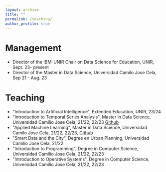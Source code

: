 ```yaml
---
layout: archive
title: ""
permalink: /teaching/
author_profile: true
---
```


# Management
* Director of the IBM-UNIR Chair on Data Science for Education, UNIR, Sept. 23- present
* Director of the Master in Data Science, Universidad Camilo Jose Cela, Sep 21 - Aug. 23

# Teaching
* "Introduction to Artificial Intelligence", Extended Education, UNIR, 23/24
* "Introduction to Temporal Series Analysis", Master in Data Science, Universidad Camilio Jose Cela, 21/22, 22/23 [Github](https://github.com/ENriqueFRiasM/NotebooksAST)
* "Applied Machine Learning", Master in Data Science, Universidad Camilo Jose Cela, 21/22, 22/23, [Github](https://github.com/ENriqueFRiasM/NoteBooks-AML)
* "Smart Data and the City", Degree en Urban Planning, Universidad Camilio Jose Cela, 21/22
* "Introduction to Programming", Degree in Computer Science, Universidad Camilio Jose Cela, 21/22, 22/23
* "Introduction to Operative Systems", Degree in Computer Science, Universidad Camilio Jose Cela, 21/22, 22/23
